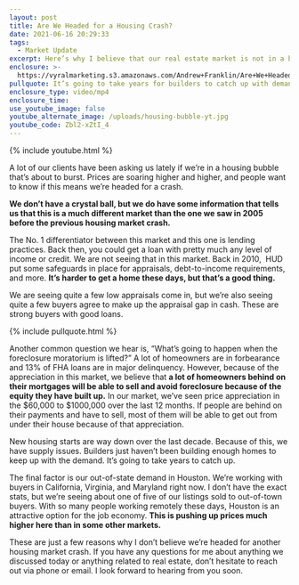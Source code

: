 ```yaml
---
layout: post
title: Are We Headed for a Housing Crash?
date: 2021-06-16 20:29:33
tags:
  - Market Update
excerpt: Here’s why I believe that our real estate market is not in a bubble.
enclosure: >-
  https://vyralmarketing.s3.amazonaws.com/Andrew+Franklin/Are+We+Headed+for+a+Housing+Crash_.mp4
pullquote: It’s going to take years for builders to catch up with demand.
enclosure_type: video/mp4
enclosure_time:
use_youtube_image: false
youtube_alternate_image: /uploads/housing-bubble-yt.jpg
youtube_code: Zbl2-xZtI_4
---
```

{% include youtube.html %}

A lot of our clients have been asking us lately if we’re in a housing bubble that’s about to burst. Prices are soaring higher and higher, and people want to know if this means we’re headed for a crash.

**We don’t have a crystal ball, but we do have some information that tells us that this is a much different market than the one we saw in 2005 before the previous housing market crash.**

The No. 1 differentiator between this market and this one is lending practices. Back then, you could get a loan with pretty much any level of income or credit. We are not seeing that in this market. Back in 2010,&nbsp; HUD put some safeguards in place for appraisals, debt-to-income requirements, and more. **It’s harder to get a home these days, but that’s a good thing.**

We are seeing quite a few low appraisals come in, but we’re also seeing quite a few buyers agree to make up the appraisal gap in cash. These are strong buyers with good loans.

{% include pullquote.html %}

Another common question we hear is, “What’s going to happen when the foreclosure moratorium is lifted?” A lot of homeowners are in forbearance and 13% of FHA loans are in major delinquency. However, because of the appreciation in this market, we believe that **a lot of homeowners behind on their mortgages will be able to sell and avoid foreclosure because of the equity they have built up.** In our market, we’ve seen price appreciation in the $60,000 to $1000,000 over the last 12 months. If people are behind on their payments and have to sell, most of them will be able to get out from under their house because of that appreciation.

New housing starts are way down over the last decade. Because of this, we have supply issues. Builders just haven’t been building enough homes to keep up with the demand. It’s going to take years to catch up.

The final factor is our out-of-state demand in Houston. We’re working with buyers in California, Virginia, and Maryland right now. I don’t have the exact stats, but we’re seeing about one of five of our listings sold to out-of-town buyers. With so many people working remotely these days, Houston is an attractive option for the job economy. **This is pushing up prices much higher here than in some other markets.**

These are just a few reasons why I don’t believe we’re headed for another housing market crash. If you have any questions for me about anything we discussed today or anything related to real estate, don’t hesitate to reach out via phone or email. I look forward to hearing from you soon.
